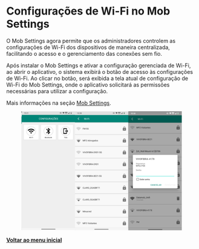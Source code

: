 # Configurações de Wi-Fi no Mob Settings

O Mob Settings agora permite que os administradores controlem as configurações de Wi-Fi dos dispositivos de maneira centralizada, facilitando o acesso e o gerenciamento das conexões sem fio.&#x20;

Após instalar o Mob Settings e ativar a configuração gerenciada de Wi-Fi, ao abrir o aplicativo, o sistema exibirá o botão de acesso às configurações de Wi-Fi. Ao clicar no botão, será exibida a tela atual de configuração de Wi-Fi do Mob Settings, onde o aplicativo solicitará as permissões necessárias para utilizar a configuração.

Mais informações na seção [Mob Settings](../../portal/configuracoes/gerenciar-politicas/editar-politica-android/aplicativos/mob-settings.md).

<figure><img src="../../../.gitbook/assets/image (231).png" alt=""><figcaption></figcaption></figure>

[**Voltar ao menu inicial**](./)
